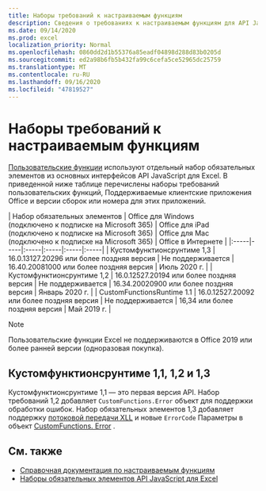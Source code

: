 ```yaml
---
title: Наборы требований к настраиваемым функциям
description: Сведения о требованиях к настраиваемым функциям для API JavaScript для Excel.
ms.date: 09/14/2020
ms.prod: excel
localization_priority: Normal
ms.openlocfilehash: 0860dd2d1b55376a85eadf04898d288d83b0205d
ms.sourcegitcommit: ed2a98b6fb5b432fa99c6cefa5ce52965dc25759
ms.translationtype: MT
ms.contentlocale: ru-RU
ms.lasthandoff: 09/16/2020
ms.locfileid: "47819527"
---
```

# <a name="custom-functions-requirement-sets"></a>Наборы требований к настраиваемым функциям

[Пользовательские функции](custom-functions-overview.md) используют отдельный набор обязательных элементов из основных интерфейсов API JavaScript для Excel. В приведенной ниже таблице перечислены наборы требований пользовательских функций, Поддерживаемые клиентские приложения Office и версии сборок или номера для этих приложений.

|  Набор обязательных элементов  |  Office для Windows<br>(подключено к подписке на Microsoft 365)  |  Office для iPad<br>(подключено к подписке на Microsoft 365)  |  Office для Mac<br>(подключено к подписке на Microsoft 365)  | Office в Интернете |
|:-----|-----|:-----|:-----|:-----|:-----|
| Кустомфунктионсрунтиме 1,3 | 16.0.13127.20296 или более поздняя версия | Не поддерживается | 16.40.20081000 или более поздняя версия | Июль 2020 г. |
| Кустомфунктионсрунтиме 1,2 | 16.0.12527.20194 или более поздняя версия | Не поддерживается | 16.34.20020900 или более поздняя версия | Январь 2020 г. |
| CustomFunctionsRuntime 1.1 | 16.0.12527.20092 или более поздняя версия | Не поддерживается | 16,34 или более поздняя версия | Май 2019 г. |

> [!NOTE]
> Пользовательские функции Excel не поддерживаются в Office 2019 или более ранней версии (одноразовая покупка).

## <a name="customfunctionsruntime-11-12-and-13"></a>Кустомфунктионсрунтиме 1,1, 1,2 и 1,3

Кустомфунктионсрунтиме 1,1 — это первая версия API. Набор требований 1,2 добавляет `CustomFunctions.Error` объект для поддержки обработки ошибок. Набор обязательных элементов 1,3 добавляет поддержку [потоковой передачи XLL](make-custom-functions-compatible-with-xll-udf.md#custom-function-behavior-for-xll-compatible-functions) и новые `ErrorCode` Параметры в объект [CustomFunctions. Error](/javascript/api/custom-functions-runtime/customfunctions.error) . 

## <a name="see-also"></a>См. также

- [Справочная документация по настраиваемым функциям](/javascript/api/custom-functions-runtime)
- [Наборы обязательных элементов API JavaScript для Excel](../reference/requirement-sets/excel-api-requirement-sets.md)
